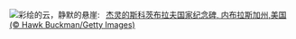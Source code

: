 ![](https://www.bing.com/th?id=OHR.ScottsBluff_ZH-CN0292735112_UHD.jpg&w=1000)彩绘的云，静默的悬崖:&nbsp;&ensp;[杰灵的斯科茨布拉夫国家纪念碑‌, 内布拉斯加州,美国 (© Hawk Buckman/Getty Images)](https://www.bing.com/th?id=OHR.ScottsBluff_ZH-CN0292735112_UHD.jpg)
<br><br/>
